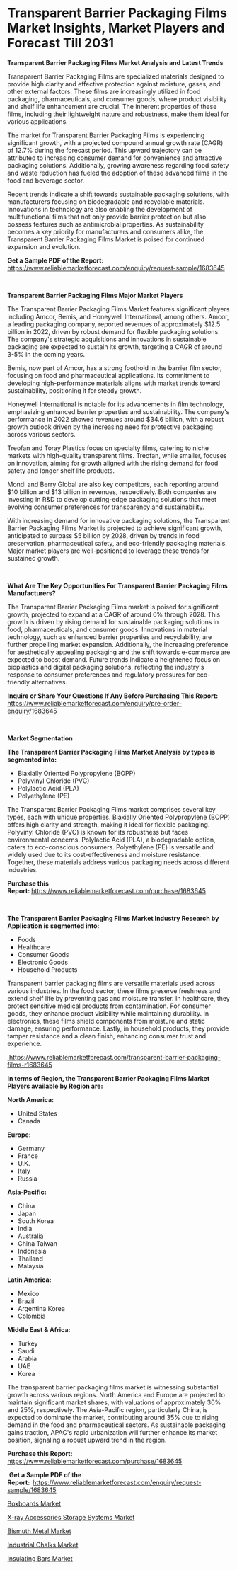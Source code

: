 <p><h1>Transparent Barrier Packaging Films Market Insights, Market Players and Forecast Till 2031</h1></p><p><strong>Transparent Barrier Packaging Films Market Analysis and Latest Trends</strong></p>
<p><p>Transparent Barrier Packaging Films are specialized materials designed to provide high clarity and effective protection against moisture, gases, and other external factors. These films are increasingly utilized in food packaging, pharmaceuticals, and consumer goods, where product visibility and shelf life enhancement are crucial. The inherent properties of these films, including their lightweight nature and robustness, make them ideal for various applications.</p><p>The market for Transparent Barrier Packaging Films is experiencing significant growth, with a projected compound annual growth rate (CAGR) of 12.7% during the forecast period. This upward trajectory can be attributed to increasing consumer demand for convenience and attractive packaging solutions. Additionally, growing awareness regarding food safety and waste reduction has fueled the adoption of these advanced films in the food and beverage sector.</p><p>Recent trends indicate a shift towards sustainable packaging solutions, with manufacturers focusing on biodegradable and recyclable materials. Innovations in technology are also enabling the development of multifunctional films that not only provide barrier protection but also possess features such as antimicrobial properties. As sustainability becomes a key priority for manufacturers and consumers alike, the Transparent Barrier Packaging Films Market is poised for continued expansion and evolution.</p></p>
<p><strong>Get a Sample PDF of the Report:&nbsp;</strong> <a href="https://www.reliablemarketforecast.com/enquiry/request-sample/1683645?utm_campaign=1110&utm_medium=2&utm_source=Github&utm_content=ia&utm_term=15102024&utm_id=transparent-barrier-packaging-films">https://www.reliablemarketforecast.com/enquiry/request-sample/1683645</a></p>
<p>&nbsp;</p>
<p><strong>Transparent Barrier Packaging Films Major Market Players</strong></p>
<p><p>The Transparent Barrier Packaging Films Market features significant players including Amcor, Bemis, and Honeywell International, among others. Amcor, a leading packaging company, reported revenues of approximately $12.5 billion in 2022, driven by robust demand for flexible packaging solutions. The company's strategic acquisitions and innovations in sustainable packaging are expected to sustain its growth, targeting a CAGR of around 3-5% in the coming years.</p><p>Bemis, now part of Amcor, has a strong foothold in the barrier film sector, focusing on food and pharmaceutical applications. Its commitment to developing high-performance materials aligns with market trends toward sustainability, positioning it for steady growth.</p><p>Honeywell International is notable for its advancements in film technology, emphasizing enhanced barrier properties and sustainability. The company's performance in 2022 showed revenues around $34.6 billion, with a robust growth outlook driven by the increasing need for protective packaging across various sectors.</p><p>Treofan and Toray Plastics focus on specialty films, catering to niche markets with high-quality transparent films. Treofan, while smaller, focuses on innovation, aiming for growth aligned with the rising demand for food safety and longer shelf life products.</p><p>Mondi and Berry Global are also key competitors, each reporting around $10 billion and $13 billion in revenues, respectively. Both companies are investing in R&D to develop cutting-edge packaging solutions that meet evolving consumer preferences for transparency and sustainability.</p><p>With increasing demand for innovative packaging solutions, the Transparent Barrier Packaging Films Market is projected to achieve significant growth, anticipated to surpass $5 billion by 2028, driven by trends in food preservation, pharmaceutical safety, and eco-friendly packaging materials. Major market players are well-positioned to leverage these trends for sustained growth.</p></p>
<p>&nbsp;</p>
<p><strong>What Are The Key Opportunities For Transparent Barrier Packaging Films Manufacturers?</strong></p>
<p><p>The Transparent Barrier Packaging Films market is poised for significant growth, projected to expand at a CAGR of around 6% through 2028. This growth is driven by rising demand for sustainable packaging solutions in food, pharmaceuticals, and consumer goods. Innovations in material technology, such as enhanced barrier properties and recyclability, are further propelling market expansion. Additionally, the increasing preference for aesthetically appealing packaging and the shift towards e-commerce are expected to boost demand. Future trends indicate a heightened focus on bioplastics and digital packaging solutions, reflecting the industry's response to consumer preferences and regulatory pressures for eco-friendly alternatives.</p></p>
<p><strong>Inquire or Share Your Questions If Any Before Purchasing This Report:</strong> <a href="https://www.reliablemarketforecast.com/enquiry/pre-order-enquiry/1683645?utm_campaign=1110&utm_medium=2&utm_source=Github&utm_content=ia&utm_term=15102024&utm_id=transparent-barrier-packaging-films">https://www.reliablemarketforecast.com/enquiry/pre-order-enquiry/1683645</a></p>
<p>&nbsp;</p>
<p><strong>Market Segmentation</strong></p>
<p><strong>The Transparent Barrier Packaging Films Market Analysis by types is segmented into:</strong></p>
<p><ul><li>Biaxially Oriented Polypropylene (BOPP)</li><li>Polyvinyl Chloride (PVC)</li><li>Polylactic Acid (PLA)</li><li>Polyethylene (PE)</li></ul></p>
<p><p>The Transparent Barrier Packaging Films market comprises several key types, each with unique properties. Biaxially Oriented Polypropylene (BOPP) offers high clarity and strength, making it ideal for flexible packaging. Polyvinyl Chloride (PVC) is known for its robustness but faces environmental concerns. Polylactic Acid (PLA), a biodegradable option, caters to eco-conscious consumers. Polyethylene (PE) is versatile and widely used due to its cost-effectiveness and moisture resistance. Together, these materials address various packaging needs across different industries.</p></p>
<p><strong>Purchase this Report:&nbsp;</strong><a href="https://www.reliablemarketforecast.com/purchase/1683645?utm_campaign=1110&utm_medium=2&utm_source=Github&utm_content=ia&utm_term=15102024&utm_id=transparent-barrier-packaging-films">https://www.reliablemarketforecast.com/purchase/1683645</a></p>
<p>&nbsp;</p>
<p><strong>The Transparent Barrier Packaging Films Market Industry Research by Application is segmented into:</strong></p>
<p><ul><li>Foods</li><li>Healthcare</li><li>Consumer Goods</li><li>Electronic Goods</li><li>Household Products</li></ul></p>
<p><p>Transparent barrier packaging films are versatile materials used across various industries. In the food sector, these films preserve freshness and extend shelf life by preventing gas and moisture transfer. In healthcare, they protect sensitive medical products from contamination. For consumer goods, they enhance product visibility while maintaining durability. In electronics, these films shield components from moisture and static damage, ensuring performance. Lastly, in household products, they provide tamper resistance and a clean finish, enhancing consumer trust and experience.</p></p>
<p><a href="https://www.reliablemarketforecast.com/transparent-barrier-packaging-films-r1683645?utm_campaign=1110&utm_medium=2&utm_source=Github&utm_content=ia&utm_term=15102024&utm_id=transparent-barrier-packaging-films">&nbsp;https://www.reliablemarketforecast.com/transparent-barrier-packaging-films-r1683645</a></p>
<p><strong>In terms of Region, the Transparent Barrier Packaging Films Market Players available by Region are:</strong></p>
<p>
    <p> <strong> North America: </strong>
        <ul>
            <li>United States</li>
            <li>Canada</li>
        </ul>
        </p> 
    <p> <strong> Europe: </strong>
        <ul>
            <li>Germany</li>
            <li>France</li>
            <li>U.K.</li>
            <li>Italy</li>
            <li>Russia</li>
        </ul>
        </p> 
    <p> <strong> Asia-Pacific: </strong>
        <ul>
            <li>China</li>
            <li>Japan</li>
            <li>South Korea</li>
            <li>India</li>
            <li>Australia</li>
            <li>China Taiwan</li>
            <li>Indonesia</li>
            <li>Thailand</li>
            <li>Malaysia</li>
        </ul>
        </p> 
    <p> <strong> Latin America: </strong>
        <ul>
            <li>Mexico</li>
            <li>Brazil</li>
            <li>Argentina Korea</li>
            <li>Colombia</li>
        </ul>
        </p> 
    <p> <strong> Middle East & Africa: </strong>
        <ul>
            <li>Turkey</li>
            <li>Saudi</li>
            <li>Arabia</li>
            <li>UAE</li>
            <li>Korea</li>
        </ul>
    </p>
    </p>
<p><p>The transparent barrier packaging films market is witnessing substantial growth across various regions. North America and Europe are projected to maintain significant market shares, with valuations of approximately 30% and 25%, respectively. The Asia-Pacific region, particularly China, is expected to dominate the market, contributing around 35% due to rising demand in the food and pharmaceutical sectors. As sustainable packaging gains traction, APAC's rapid urbanization will further enhance its market position, signaling a robust upward trend in the region.</p></p>
<p><strong>Purchase this Report: </strong><a href="https://www.reliablemarketforecast.com/purchase/1683645?utm_campaign=1110&utm_medium=2&utm_source=Github&utm_content=ia&utm_term=15102024&utm_id=transparent-barrier-packaging-films">https://www.reliablemarketforecast.com/purchase/1683645</a></p>
<p>&nbsp;<strong>Get a Sample PDF of the Report:&nbsp;&nbsp;</strong><a href="https://www.reliablemarketforecast.com/enquiry/request-sample/1683645?utm_campaign=1110&utm_medium=2&utm_source=Github&utm_content=ia&utm_term=15102024&utm_id=transparent-barrier-packaging-films">https://www.reliablemarketforecast.com/enquiry/request-sample/1683645</a></p>
<p><strong></strong></p>
<p><p><a href="https://github.com/josqmxrouth/Market-Research-Report-List-1/blob/main/boxboards-market.md?utm_campaign=1110&utm_medium=2&utm_source=Github&utm_content=ia&utm_term=15102024&utm_id=transparent-barrier-packaging-films">Boxboards Market</a></p><p><a href="https://www.linkedin.com/pulse/x-ray-accessories-storage-systems-market-forecasts-trends-pwjff?trk=public_post_embed_feed-article-content&utm_campaign=1110&utm_medium=2&utm_source=Github&utm_content=ia&utm_term=15102024&utm_id=transparent-barrier-packaging-films">X-ray Accessories Storage Systems Market</a></p><p><a href="https://github.com/seraphinaqist/Market-Research-Report-List-1/blob/main/bismuth-metal-market.md?utm_campaign=1110&utm_medium=2&utm_source=Github&utm_content=ia&utm_term=15102024&utm_id=transparent-barrier-packaging-films">Bismuth Metal Market</a></p><p><a href="https://www.linkedin.com/pulse/industrial-chalks-market-size-share-analysis-growth-trends-mlwuf?trk=public_post_embed_feed-article-content&utm_campaign=1110&utm_medium=2&utm_source=Github&utm_content=ia&utm_term=15102024&utm_id=transparent-barrier-packaging-films">Industrial Chalks Market</a></p><p><a href="https://www.linkedin.com/pulse/regulatory-landscape-its-influence-global-insulating-bars-zorwf?trk=public_post_embed_feed-article-content&utm_campaign=1110&utm_medium=2&utm_source=Github&utm_content=ia&utm_term=15102024&utm_id=transparent-barrier-packaging-films">Insulating Bars Market</a></p></p>